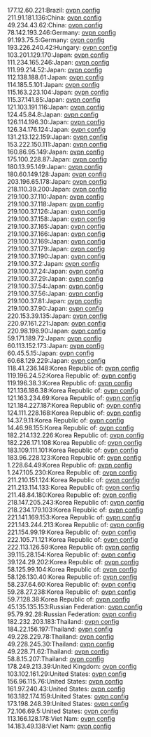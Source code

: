 177.12.60.221:Brazil: [ovpn config](vpn/177_12_60_221.ovpn)  
211.91.181.136:China: [ovpn config](vpn/211_91_181_136.ovpn)  
49.234.43.62:China: [ovpn config](vpn/49_234_43_62.ovpn)  
78.142.193.246:Germany: [ovpn config](vpn/78_142_193_246.ovpn)  
91.193.75.5:Germany: [ovpn config](vpn/91_193_75_5.ovpn)  
193.226.240.42:Hungary: [ovpn config](vpn/193_226_240_42.ovpn)  
103.201.129.170:Japan: [ovpn config](vpn/103_201_129_170.ovpn)  
111.234.165.246:Japan: [ovpn config](vpn/111_234_165_246.ovpn)  
111.99.214.52:Japan: [ovpn config](vpn/111_99_214_52.ovpn)  
112.138.188.61:Japan: [ovpn config](vpn/112_138_188_61.ovpn)  
114.185.5.101:Japan: [ovpn config](vpn/114_185_5_101.ovpn)  
115.163.223.104:Japan: [ovpn config](vpn/115_163_223_104.ovpn)  
115.37.141.85:Japan: [ovpn config](vpn/115_37_141_85.ovpn)  
121.103.191.116:Japan: [ovpn config](vpn/121_103_191_116.ovpn)  
124.45.84.8:Japan: [ovpn config](vpn/124_45_84_8.ovpn)  
126.114.196.30:Japan: [ovpn config](vpn/126_114_196_30.ovpn)  
126.34.176.124:Japan: [ovpn config](vpn/126_34_176_124.ovpn)  
131.213.122.159:Japan: [ovpn config](vpn/131_213_122_159.ovpn)  
153.222.150.111:Japan: [ovpn config](vpn/153_222_150_111.ovpn)  
160.86.95.149:Japan: [ovpn config](vpn/160_86_95_149.ovpn)  
175.100.228.87:Japan: [ovpn config](vpn/175_100_228_87.ovpn)  
180.13.95.149:Japan: [ovpn config](vpn/180_13_95_149.ovpn)  
180.60.149.128:Japan: [ovpn config](vpn/180_60_149_128.ovpn)  
203.196.65.178:Japan: [ovpn config](vpn/203_196_65_178.ovpn)  
218.110.39.200:Japan: [ovpn config](vpn/218_110_39_200.ovpn)  
219.100.37.110:Japan: [ovpn config](vpn/219_100_37_110.ovpn)  
219.100.37.118:Japan: [ovpn config](vpn/219_100_37_118.ovpn)  
219.100.37.126:Japan: [ovpn config](vpn/219_100_37_126.ovpn)  
219.100.37.158:Japan: [ovpn config](vpn/219_100_37_158.ovpn)  
219.100.37.165:Japan: [ovpn config](vpn/219_100_37_165.ovpn)  
219.100.37.166:Japan: [ovpn config](vpn/219_100_37_166.ovpn)  
219.100.37.169:Japan: [ovpn config](vpn/219_100_37_169.ovpn)  
219.100.37.179:Japan: [ovpn config](vpn/219_100_37_179.ovpn)  
219.100.37.190:Japan: [ovpn config](vpn/219_100_37_190.ovpn)  
219.100.37.2:Japan: [ovpn config](vpn/219_100_37_2.ovpn)  
219.100.37.24:Japan: [ovpn config](vpn/219_100_37_24.ovpn)  
219.100.37.29:Japan: [ovpn config](vpn/219_100_37_29.ovpn)  
219.100.37.54:Japan: [ovpn config](vpn/219_100_37_54.ovpn)  
219.100.37.56:Japan: [ovpn config](vpn/219_100_37_56.ovpn)  
219.100.37.81:Japan: [ovpn config](vpn/219_100_37_81.ovpn)  
219.100.37.90:Japan: [ovpn config](vpn/219_100_37_90.ovpn)  
220.153.39.135:Japan: [ovpn config](vpn/220_153_39_135.ovpn)  
220.97.161.221:Japan: [ovpn config](vpn/220_97_161_221.ovpn)  
220.98.198.90:Japan: [ovpn config](vpn/220_98_198_90.ovpn)  
59.171.189.72:Japan: [ovpn config](vpn/59_171_189_72.ovpn)  
60.113.152.173:Japan: [ovpn config](vpn/60_113_152_173.ovpn)  
60.45.5.15:Japan: [ovpn config](vpn/60_45_5_15.ovpn)  
60.68.129.229:Japan: [ovpn config](vpn/60_68_129_229.ovpn)  
118.41.236.148:Korea Republic of: [ovpn config](vpn/118_41_236_148.ovpn)  
119.196.24.52:Korea Republic of: [ovpn config](vpn/119_196_24_52.ovpn)  
119.196.38.3:Korea Republic of: [ovpn config](vpn/119_196_38_3.ovpn)  
121.136.186.38:Korea Republic of: [ovpn config](vpn/121_136_186_38.ovpn)  
121.163.234.69:Korea Republic of: [ovpn config](vpn/121_163_234_69.ovpn)  
121.184.227.187:Korea Republic of: [ovpn config](vpn/121_184_227_187.ovpn)  
124.111.228.168:Korea Republic of: [ovpn config](vpn/124_111_228_168.ovpn)  
14.37.9.11:Korea Republic of: [ovpn config](vpn/14_37_9_11.ovpn)  
14.46.98.155:Korea Republic of: [ovpn config](vpn/14_46_98_155.ovpn)  
182.214.132.226:Korea Republic of: [ovpn config](vpn/182_214_132_226.ovpn)  
182.226.171.108:Korea Republic of: [ovpn config](vpn/182_226_171_108.ovpn)  
183.109.111.101:Korea Republic of: [ovpn config](vpn/183_109_111_101.ovpn)  
183.96.228.123:Korea Republic of: [ovpn config](vpn/183_96_228_123.ovpn)  
1.228.64.49:Korea Republic of: [ovpn config](vpn/1_228_64_49.ovpn)  
1.247.105.230:Korea Republic of: [ovpn config](vpn/1_247_105_230.ovpn)  
211.210.151.124:Korea Republic of: [ovpn config](vpn/211_210_151_124.ovpn)  
211.213.114.133:Korea Republic of: [ovpn config](vpn/211_213_114_133.ovpn)  
211.48.84.180:Korea Republic of: [ovpn config](vpn/211_48_84_180.ovpn)  
218.147.205.243:Korea Republic of: [ovpn config](vpn/218_147_205_243.ovpn)  
218.234.179.103:Korea Republic of: [ovpn config](vpn/218_234_179_103.ovpn)  
221.141.169.153:Korea Republic of: [ovpn config](vpn/221_141_169_153.ovpn)  
221.143.244.213:Korea Republic of: [ovpn config](vpn/221_143_244_213.ovpn)  
221.154.99.19:Korea Republic of: [ovpn config](vpn/221_154_99_19.ovpn)  
222.105.71.121:Korea Republic of: [ovpn config](vpn/222_105_71_121.ovpn)  
222.113.126.59:Korea Republic of: [ovpn config](vpn/222_113_126_59.ovpn)  
39.115.28.154:Korea Republic of: [ovpn config](vpn/39_115_28_154.ovpn)  
39.124.29.202:Korea Republic of: [ovpn config](vpn/39_124_29_202.ovpn)  
58.125.99.104:Korea Republic of: [ovpn config](vpn/58_125_99_104.ovpn)  
58.126.130.40:Korea Republic of: [ovpn config](vpn/58_126_130_40.ovpn)  
58.237.64.60:Korea Republic of: [ovpn config](vpn/58_237_64_60.ovpn)  
59.28.27.238:Korea Republic of: [ovpn config](vpn/59_28_27_238.ovpn)  
59.7.128.38:Korea Republic of: [ovpn config](vpn/59_7_128_38.ovpn)  
45.135.135.153:Russian Federation: [ovpn config](vpn/45_135_135_153.ovpn)  
95.79.92.28:Russian Federation: [ovpn config](vpn/95_79_92_28.ovpn)  
182.232.203.183:Thailand: [ovpn config](vpn/182_232_203_183.ovpn)  
184.22.156.197:Thailand: [ovpn config](vpn/184_22_156_197.ovpn)  
49.228.229.78:Thailand: [ovpn config](vpn/49_228_229_78.ovpn)  
49.228.245.30:Thailand: [ovpn config](vpn/49_228_245_30.ovpn)  
49.228.71.62:Thailand: [ovpn config](vpn/49_228_71_62.ovpn)  
58.8.15.207:Thailand: [ovpn config](vpn/58_8_15_207.ovpn)  
178.249.213.39:United Kingdom: [ovpn config](vpn/178_249_213_39.ovpn)  
103.102.161.29:United States: [ovpn config](vpn/103_102_161_29.ovpn)  
156.96.115.76:United States: [ovpn config](vpn/156_96_115_76.ovpn)  
161.97.240.43:United States: [ovpn config](vpn/161_97_240_43.ovpn)  
163.182.174.159:United States: [ovpn config](vpn/163_182_174_159.ovpn)  
173.198.248.39:United States: [ovpn config](vpn/173_198_248_39.ovpn)  
72.106.69.5:United States: [ovpn config](vpn/72_106_69_5.ovpn)  
113.166.128.178:Viet Nam: [ovpn config](vpn/113_166_128_178.ovpn)  
14.183.49.138:Viet Nam: [ovpn config](vpn/14_183_49_138.ovpn)  
